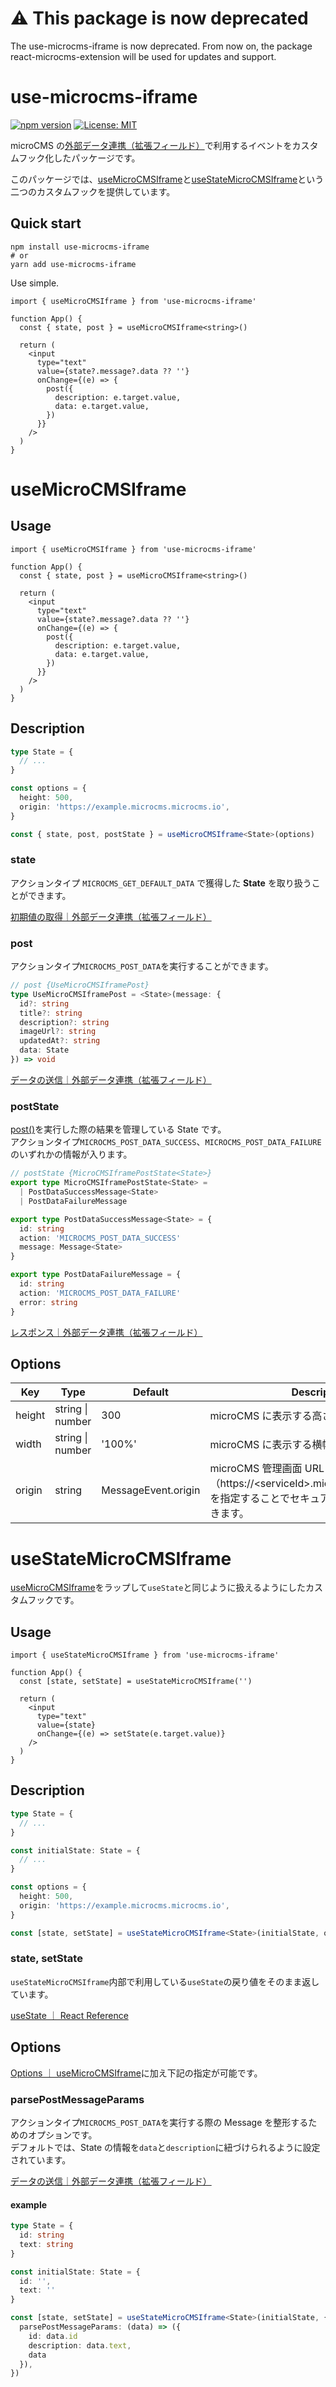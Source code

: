 # ⚠️ This package is now deprecated
The use-microcms-iframe is now deprecated. From now on, the package react-microcms-extension will be used for updates and support.

# use-microcms-iframe

[![npm version](https://badge.fury.io/js/use-microcms-iframe.svg)](https://badge.fury.io/js/use-microcms-iframe)
[![License: MIT](https://img.shields.io/badge/License-MIT-yellow.svg)](https://opensource.org/licenses/MIT)

microCMS の[外部データ連携（拡張フィールド）](https://document.microcms.io/manual/iframe-field)で利用するイベントをカスタムフック化したパッケージです。

このパッケージでは、[useMicroCMSIframe](#usemicrocmsiframe)と[useStateMicroCMSIframe]()という二つのカスタムフックを提供しています。

## Quick start

```shell
npm install use-microcms-iframe
# or
yarn add use-microcms-iframe
```

Use simple.

```tsx
import { useMicroCMSIframe } from 'use-microcms-iframe'

function App() {
  const { state, post } = useMicroCMSIframe<string>()

  return (
    <input
      type="text"
      value={state?.message?.data ?? ''}
      onChange={(e) => {
        post({
          description: e.target.value,
          data: e.target.value,
        })
      }}
    />
  )
}
```

# useMicroCMSIframe

## Usage

```tsx
import { useMicroCMSIframe } from 'use-microcms-iframe'

function App() {
  const { state, post } = useMicroCMSIframe<string>()

  return (
    <input
      type="text"
      value={state?.message?.data ?? ''}
      onChange={(e) => {
        post({
          description: e.target.value,
          data: e.target.value,
        })
      }}
    />
  )
}
```

## Description

```ts
type State = {
  // ...
}

const options = {
  height: 500,
  origin: 'https://example.microcms.microcms.io',
}

const { state, post, postState } = useMicroCMSIframe<State>(options)
```

### state

アクションタイプ `MICROCMS_GET_DEFAULT_DATA` で獲得した **State** を取り扱うことができます。

[初期値の取得｜外部データ連携（拡張フィールド）](https://document.microcms.io/manual/iframe-field#h9e44c21a42)

### post

アクションタイプ`MICROCMS_POST_DATA`を実行することができます。

```ts
// post {UseMicroCMSIframePost}
type UseMicroCMSIframePost = <State>(message: {
  id?: string
  title?: string
  description?: string
  imageUrl?: string
  updatedAt?: string
  data: State
}) => void
```

[データの送信｜外部データ連携（拡張フィールド）](https://document.microcms.io/manual/iframe-field#h7f543cc470)

### postState

[post()](#post)を実行した際の結果を管理している State です。<br />
アクションタイプ`MICROCMS_POST_DATA_SUCCESS`、`MICROCMS_POST_DATA_FAILURE`のいずれかの情報が入ります。

```ts
// postState {MicroCMSIframePostState<State>}
export type MicroCMSIframePostState<State> =
  | PostDataSuccessMessage<State>
  | PostDataFailureMessage

export type PostDataSuccessMessage<State> = {
  id: string
  action: 'MICROCMS_POST_DATA_SUCCESS'
  message: Message<State>
}

export type PostDataFailureMessage = {
  id: string
  action: 'MICROCMS_POST_DATA_FAILURE'
  error: string
}
```

[レスポンス｜外部データ連携（拡張フィールド）](https://document.microcms.io/manual/iframe-field#h349fe0c3e0)

## Options

| Key    | Type             | Default             | Description                                                                                                           |
| ------ | ---------------- | ------------------- | --------------------------------------------------------------------------------------------------------------------- |
| height | string \| number | 300                 | microCMS に表示する高さを指定できます。                                                                               |
| width  | string \| number | '100%'              | microCMS に表示する横幅を指定できます。                                                                               |
| origin | string           | MessageEvent.origin | microCMS 管理画面 URL（https://\<serviceId\>.microcms.microcms.io）を指定することでセキュアに通信することができます。 |

# useStateMicroCMSIframe

[useMicroCMSIframe](#usemicrocmsiframe)をラップして`useState`と同じように扱えるようにしたカスタムフックです。

## Usage

```tsx
import { useStateMicroCMSIframe } from 'use-microcms-iframe'

function App() {
  const [state, setState] = useStateMicroCMSIframe('')

  return (
    <input
      type="text"
      value={state}
      onChange={(e) => setState(e.target.value)}
    />
  )
}
```

## Description

```ts
type State = {
  // ...
}

const initialState: State = {
  // ...
}

const options = {
  height: 500,
  origin: 'https://example.microcms.microcms.io',
}

const [state, setState] = useStateMicroCMSIframe<State>(initialState, options)
```

### state, setState

`useStateMicroCMSIframe`内部で利用している`useState`の戻り値をそのまま返しています。

[useState ｜ React Reference](https://reactjs.org/docs/hooks-reference.html#usestate)

## Options

[Options ｜ useMicroCMSIframe](#options)に加え下記の指定が可能です。

### parsePostMessageParams

アクションタイプ`MICROCMS_POST_DATA`を実行する際の Message を整形するためのオプションです。<br>
デフォルトでは、State の情報を`data`と`description`に紐づけられるように設定されています。

[データの送信｜外部データ連携（拡張フィールド）](https://document.microcms.io/manual/iframe-field#h7f543cc470)

#### example

```ts
type State = {
  id: string
  text: string
}

const initialState: State = {
  id: '',
  text: ''
}

const [state, setState] = useStateMicroCMSIframe<State>(initialState, {
  parsePostMessageParams: (data) => ({
    id: data.id
    description: data.text,
    data
  }),
})
```
